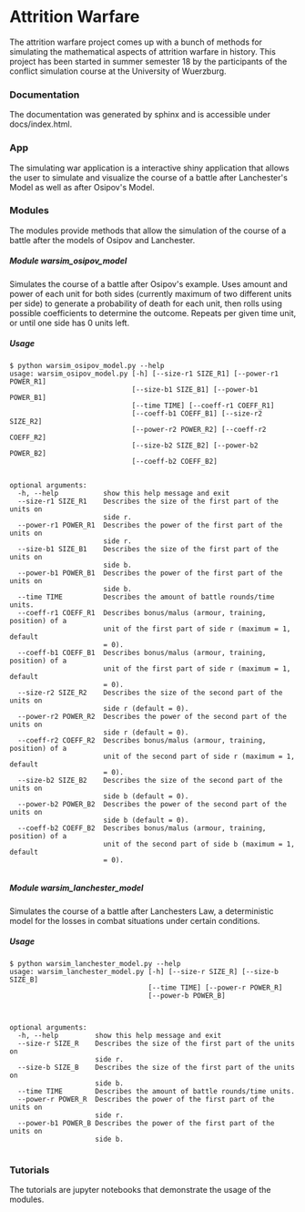 # Attrition Warfare

The attrition warfare project comes up with a bunch of methods for simulating the mathematical 
aspects of attrition warfare in history. This project has been started in summer semester 18 by the participants 
of the conflict simulation course at the University of Wuerzburg.

### Documentation

The documentation was generated by sphinx and is accessible under docs/index.html. 

### App

The simulating war application is a interactive shiny application that allows the user to simulate 
and visualize the course of a battle after Lanchester's Model as well as after Osipov's Model.

### Modules

The modules provide methods that allow the simulation of the course of a battle after the models of Osipov and Lanchester. 

##### Module warsim_osipov_model

Simulates the course of a battle after Osipov's example. Uses amount and power
of each unit for both sides (currently maximum of two different units per
side) to generate a probability of death for each unit, then rolls using
possible coefficients to determine the outcome. Repeats per given time unit,
or until one side has 0 units left.

##### Usage

```
$ python warsim_osipov_model.py --help
usage: warsim_osipov_model.py [-h] [--size-r1 SIZE_R1] [--power-r1 POWER_R1]
                              [--size-b1 SIZE_B1] [--power-b1 POWER_B1]
                              [--time TIME] [--coeff-r1 COEFF_R1]
                              [--coeff-b1 COEFF_B1] [--size-r2 SIZE_R2]
                              [--power-r2 POWER_R2] [--coeff-r2 COEFF_R2]
                              [--size-b2 SIZE_B2] [--power-b2 POWER_B2]
                              [--coeff-b2 COEFF_B2]


optional arguments:
  -h, --help           show this help message and exit
  --size-r1 SIZE_R1    Describes the size of the first part of the units on
                       side r.
  --power-r1 POWER_R1  Describes the power of the first part of the units on
                       side r.
  --size-b1 SIZE_B1    Describes the size of the first part of the units on
                       side b.
  --power-b1 POWER_B1  Describes the power of the first part of the units on
                       side b.
  --time TIME          Describes the amount of battle rounds/time units.
  --coeff-r1 COEFF_R1  Describes bonus/malus (armour, training, position) of a
                       unit of the first part of side r (maximum = 1, default
                       = 0).
  --coeff-b1 COEFF_B1  Describes bonus/malus (armour, training, position) of a
                       unit of the first part of side r (maximum = 1, default
                       = 0).
  --size-r2 SIZE_R2    Describes the size of the second part of the units on
                       side r (default = 0).
  --power-r2 POWER_R2  Describes the power of the second part of the units on
                       side r (default = 0).
  --coeff-r2 COEFF_R2  Describes bonus/malus (armour, training, position) of a
                       unit of the second part of side r (maximum = 1, default
                       = 0).
  --size-b2 SIZE_B2    Describes the size of the second part of the units on
                       side b (default = 0).
  --power-b2 POWER_B2  Describes the power of the second part of the units on
                       side b (default = 0).
  --coeff-b2 COEFF_B2  Describes bonus/malus (armour, training, position) of a
                       unit of the second part of side b (maximum = 1, default
                       = 0).
                       
```
##### Module warsim_lanchester_model

Simulates the course of a battle after Lanchesters Law, a deterministic model
for the losses in combat situations under certain conditions.

##### Usage

```                                        
$ python warsim_lanchester_model.py --help
usage: warsim_lanchester_model.py [-h] [--size-r SIZE_R] [--size-b SIZE_B]
                                  [--time TIME] [--power-r POWER_R] 
                                  [--power-b POWER_B]
                              


optional arguments:
  -h, --help         show this help message and exit
  --size-r SIZE_R    Describes the size of the first part of the units on
                     side r.
  --size-b SIZE_B    Describes the size of the first part of the units on
                     side b.
  --time TIME        Describes the amount of battle rounds/time units.
  --power-r POWER_R  Describes the power of the first part of the units on
                     side r.
  --power-b1 POWER_B Describes the power of the first part of the units on
                     side b.
                       
```
### Tutorials 

The tutorials are jupyter notebooks that demonstrate the usage of the modules. 

